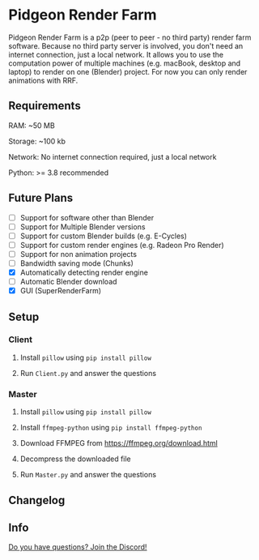 # Pidgeon Render Farm
Pidgeon Render Farm is a p2p (peer to peer - no third party) render farm software. Because no third party server is involved, you don't need an internet connection, just a local network. It allows you to use the computation power of multiple machines (e.g. macBook, desktop and laptop) to render on one (Blender) project. For now you can only render animations with RRF.

## Requirements
RAM: ~50 MB

Storage: ~100 kb

Network: No internet connection required, just a local network

Python: >= 3.8 recommended

## Future Plans
- [ ] Support for software other than Blender
- [ ] Support for Multiple Blender versions
- [ ] Support for custom Blender builds (e.g. E-Cycles)
- [ ] Support for custom render engines (e.g. Radeon Pro Render)
- [ ] Support for non animation projects
- [ ] Bandwidth saving mode (Chunks)
- [x] Automatically detecting render engine
- [ ] Automatic Blender download
- [x] GUI (SuperRenderFarm)

## Setup
### Client
1. Install ``pillow`` using ``pip install pillow``

2. Run ``Client.py`` and answer the questions

### Master
1. Install ``pillow`` using ``pip install pillow``

2. Install ``ffmpeg-python`` using ``pip install ffmpeg-python``

3. Download FFMPEG from https://ffmpeg.org/download.html

4. Decompress the downloaded file

5. Run ``Master.py`` and answer the questions

## Changelog

## Info
[Do you have questions? Join the Discord!](https://discord.gg/cnFdGQP)
